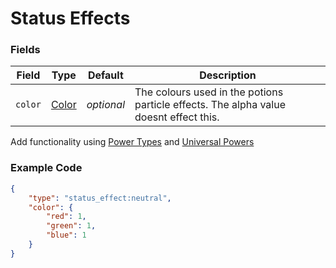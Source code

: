 # Status Effects

### Fields

   Field   | Type | Default | Description
-----------|------|---------|-------------
`color` | [Color](../data_types/color.md) | *optional* | The colours used in the potions particle effects. The alpha value doesnt effect this.

Add functionality using [Power Types]() and [Universal Powers]()

### Example Code

```json
{
	"type": "status_effect:neutral",
	"color": {
		"red": 1,
		"green": 1,
		"blue": 1
	}
}
```
